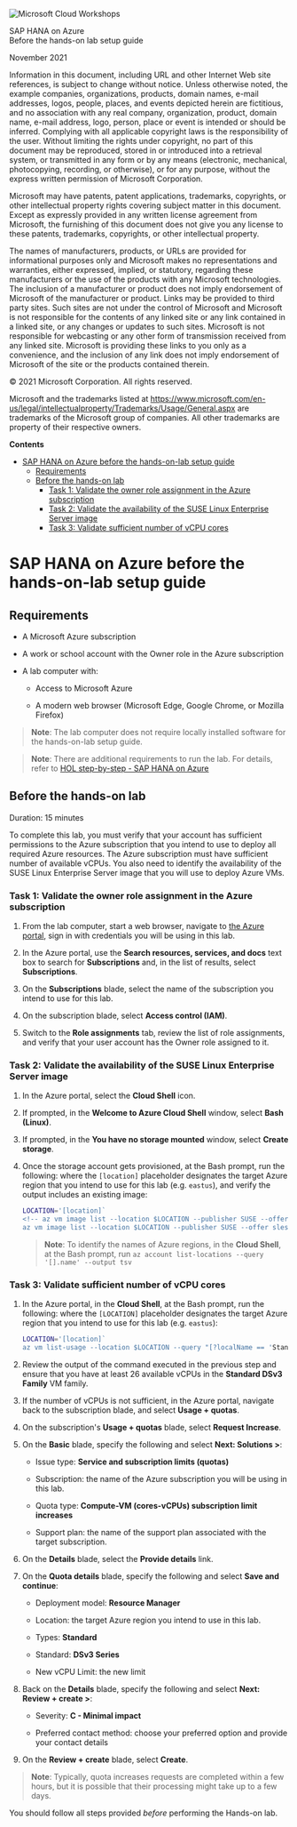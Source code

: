 ﻿![Microsoft Cloud Workshops](https://github.com/Microsoft/MCW-Template-Cloud-Workshop/raw/main/Media/ms-cloud-workshop.png "Microsoft Cloud Workshops")

<div class="MCWHeader1">
SAP HANA on Azure
</div>

<div class="MCWHeader2">
Before the hands-on lab setup guide
</div>

November 2021
</div>


Information in this document, including URL and other Internet Web site references, is subject to change without notice. Unless otherwise noted, the example companies, organizations, products, domain names, e-mail addresses, logos, people, places, and events depicted herein are fictitious, and no association with any real company, organization, product, domain name, e-mail address, logo, person, place or event is intended or should be inferred. Complying with all applicable copyright laws is the responsibility of the user. Without limiting the rights under copyright, no part of this document may be reproduced, stored in or introduced into a retrieval system, or transmitted in any form or by any means (electronic, mechanical, photocopying, recording, or otherwise), or for any purpose, without the express written permission of Microsoft Corporation.

Microsoft may have patents, patent applications, trademarks, copyrights, or other intellectual property rights covering subject matter in this document. Except as expressly provided in any written license agreement from Microsoft, the furnishing of this document does not give you any license to these patents, trademarks, copyrights, or other intellectual property.

The names of manufacturers, products, or URLs are provided for informational purposes only and Microsoft makes no representations and warranties, either expressed, implied, or statutory, regarding these manufacturers or the use of the products with any Microsoft technologies. The inclusion of a manufacturer or product does not imply endorsement of Microsoft of the manufacturer or product. Links may be provided to third party sites. Such sites are not under the control of Microsoft and Microsoft is not responsible for the contents of any linked site or any link contained in a linked site, or any changes or updates to such sites. Microsoft is not responsible for webcasting or any other form of transmission received from any linked site. Microsoft is providing these links to you only as a convenience, and the inclusion of any link does not imply endorsement of Microsoft of the site or the products contained therein.

© 2021 Microsoft Corporation. All rights reserved.

Microsoft and the trademarks listed at <https://www.microsoft.com/en-us/legal/intellectualproperty/Trademarks/Usage/General.aspx> are trademarks of the Microsoft group of companies. All other trademarks are property of their respective owners.

**Contents**

<!-- TOC -->

- [SAP HANA on Azure before the hands-on-lab setup guide](#sap-hana-on-azure-before-the-hands-on-lab-setup-guide)
    - [Requirements](#requirements)
    - [Before the hands-on lab](#before-the-hands-on-lab)
        - [Task 1: Validate the owner role assignment in the Azure subscription](#task-1-Validate-the-owner-role-assignment-in-the-Azure-subscription)
        - [Task 2: Validate the availability of the SUSE Linux Enterprise Server image](#task-2-validate-the-availability-of-the-suse-linux-enterprise-server-image)
        - [Task 3: Validate sufficient number of vCPU cores](#task-3-validate-sufficient-number-of-vcpu-cores)

<!-- /TOC -->

# SAP HANA on Azure before the hands-on-lab setup guide

## Requirements

-   A Microsoft Azure subscription

-   A work or school account with the Owner role in the Azure subscription

-   A lab computer with:

    -   Access to Microsoft Azure

    -   A modern web browser (Microsoft Edge, Google Chrome, or Mozilla Firefox)

> **Note**: The lab computer does not require locally installed software for the hands-on-lab setup guide. 

> **Note**: There are additional requirements to run the lab. For details, refer to [HOL step-by-step - SAP HANA on Azure](./Hands-on%20lab/HOL%20step-by-step%20-%20SAP%20HANA%20on%20Azure.md)


## Before the hands-on lab

Duration: 15 minutes

To complete this lab, you must verify that your account has sufficient permissions to the Azure subscription that you intend to use to deploy all required Azure resources. The Azure subscription must have sufficient number of available vCPUs. You also need to identify the availability of the SUSE Linux Enterprise Server image that you will use to deploy Azure VMs.

### Task 1: Validate the owner role assignment in the Azure subscription

1.  From the lab computer, start a web browser, navigate to [the Azure portal](http://portal.azure.com), sign in with credentials you will be using in this lab. 

1.  In the Azure portal, use the **Search resources, services, and docs** text box to search for **Subscriptions** and, in the list of results, select **Subscriptions**.

1.  On the **Subscriptions** blade, select the name of the subscription you intend to use for this lab.

1.  On the subscription blade, select **Access control (IAM)**.

1.  Switch to the **Role assignments** tab, review the list of role assignments, and verify that your user account has the Owner role assigned to it.

### Task 2: Validate the availability of the SUSE Linux Enterprise Server image

1.  In the Azure portal, select the **Cloud Shell** icon.

1.  If prompted, in the **Welcome to Azure Cloud Shell** window, select **Bash (Linux)**.

1.  If prompted, in the **You have no storage mounted** window, select **Create storage**.

1.  Once the storage account gets provisioned, at the Bash prompt, run the following: where the `[location]` placeholder designates the target Azure region that you intend to use for this lab (e.g. `eastus`), and verify the output includes an existing image:

    ```sh
    LOCATION='[location]`
    <!-- az vm image list --location $LOCATION --publisher SUSE --offer SLES-SAP --sku 12-SP3 --all --output table -->
    az vm image list --location $LOCATION --publisher SUSE --offer sles-sap-12-sp5 --sku gen1 --all --output table
    ``` 

    > **Note**: To identify the names of Azure regions, in the **Cloud Shell**, at the Bash prompt, run `az account list-locations --query '[].name' --output tsv`
     
### Task 3: Validate sufficient number of vCPU cores

1.  In the Azure portal, in the **Cloud Shell**, at the Bash prompt, run the following: where the `[LOCATION]` placeholder designates the target Azure region that you intend to use for this lab (e.g. `eastus`):

    ```sh
    LOCATION='[location]`  
    az vm list-usage --location $LOCATION --query "[?localName == 'Standard DSv3 Family vCPUs'].{VMFamily:localName, currentValue:currentValue, Limit:limit}" --output table
    ``` 
   
1.  Review the output of the command executed in the previous step and ensure that you have at least 26 available vCPUs in the **Standard DSv3 Family** VM family.

1.  If the number of vCPUs is not sufficient, in the Azure portal, navigate back to the subscription blade, and select **Usage + quotas**. 

1.  On the subscription's **Usage + quotas** blade, select **Request Increase**.

1.  On the **Basic** blade, specify the following and select **Next: Solutions >**:

    -   Issue type: **Service and subscription limits (quotas)**

    -   Subscription: the name of the Azure subscription you will be using in this lab.

    -   Quota type: **Compute-VM (cores-vCPUs) subscription limit increases**

    -   Support plan: the name of the support plan associated with the target subscription.

1.  On the **Details** blade, select the **Provide details** link.

1.  On the **Quota details** blade, specify the following and select **Save and continue**:

    -   Deployment model: **Resource Manager**

    -   Location: the target Azure region you intend to use in this lab.

    -   Types: **Standard**

    -   Standard: **DSv3 Series** 
    
    -   New vCPU Limit: the new limit

1.  Back on the **Details** blade, specify the following and select **Next: Review + create >**:

    -   Severity: **C - Minimal impact**

    -   Preferred contact method: choose your preferred option and provide your contact details
    
1.  On the **Review + create** blade, select **Create**.

   > **Note**: Typically, quota increases requests are completed within a few hours, but it is possible that their processing might take up to a few days.

You should follow all steps provided *before* performing the Hands-on lab.
